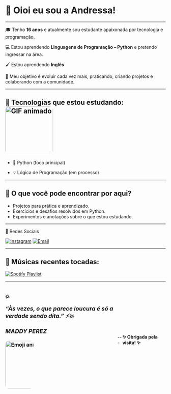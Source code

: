 # 👋 Oioi eu sou a Andressa!   
---

🎓 Tenho **16 anos** e atualmente sou estudante apaixonada por tecnologia e programação.

💻 Estou aprendendo **Linguagens de Programação – Python** e pretendo ingressar na área. 

🖌️ Estou aprendendo **Inglês**

🚀 Meu objetivo é evoluir cada vez mais, praticando, criando projetos e colaborando com a comunidade. 
 
---

## 🔧 Tecnologias que estou estudando: <img src="https://media.giphy.com/media/v1.Y2lkPTc5MGI3NjExYXl6NXA1NDZmcWdpeTlhaWY5azg1amV2ZHIwY3M3ZTZuMXJ4dzlieSZlcD12MV9naWZzX3NlYXJjaCZjdD1n/dNgK7Ws7y176U/giphy.gif" width="150" alt="GIF animado" style="border-radius: 10px;">
</div>

-  🐍 Python (foco principal)

- 💡 Lógica de Programação  (em processo) 
---
  
## 📌 O que você pode encontrar por aqui?
- Projetos para prática e aprendizado.  
- Exercícios e desafios resolvidos em Python.  
- Experimentos e anotações sobre o que estou estudando.  
---

📱 Redes Sociais 

[![Instagram](https://img.shields.io/badge/-Instagram-E4405F?style=flat&logo=Instagram&logoColor=white)](https://instagram.com/andressamarqueszx)  [![Email](https://img.shields.io/badge/-Email-D14836?style=flat&logo=Gmail&logoColor=white)](mailto:andressamarques929@gmail.com)  

---

## 🎵 Músicas recentes tocadas:
[![Spotify Playlist](https://img.shields.io/badge/Spotify_Playlist-1ED760?style=for-the-badge&logo=spotify&logoColor=white)](https://open.spotify.com/playlist/16L2tJXrNr6n8c0pXmsS2N)


---
<div style="display: flex; align-items: center; justify-content: space-between;">

  <div style="max-width: 70%;">
    <h3>💥
    <p style="font-size: 18px; font-style: italic; margin-bottom: 20px;">
      “Às vezes, o que parece loucura é só a verdade sendo dita.” ⚡💥
    </p>
       <p style="font-size: 18px; font-style: italic; margin-bottom: 20px;">
      MADDY PEREZ 
    </p>



  <div style="max-width: 25%;">
    <img src="https://media.giphy.com/media/v1.Y2lkPWVjZjA1ZTQ3NmxtYjN6eHV6cHNpZnRleGtieWJ0YzRuMzRjNzBpOTF1dzQ5dXNuYiZlcD12MV9naWZzX3NlYXJjaCZjdD1n/FBWz9ZQtQYTRqRC7S6/giphy.gif" alt="Emoji animado" width="150" style="border-radius: 10px;" />
  </div>
   </div>
---
 <p style="font-weight: bold;">✨ Obrigada pela visita! ✨</p>
  </div>

